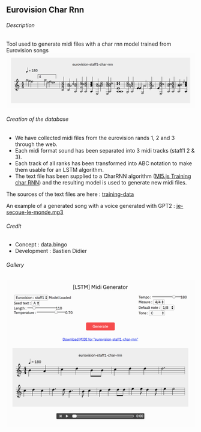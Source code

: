 ## Eurovision Char Rnn

###### Description

Tool used to generate midi files with a char rnn model trained from Eurovision songs
![Generated Staff](readme-assets/staff1-char-rnn.png)

###### Creation of the database

- We have collected midi files from the eurovision rands 1, 2 and 3 through the web.
- Each midi format sound has been separated into 3 midi tracks (staff1 2 & 3).
- Each track of all ranks has been transformed into ABC notation to make them usable for an LSTM algorithm.
- The text file has been supplied to a CharRNN algorithm ([Ml5.js Training char RNN](https://github.com/ml5js/training-charRNN)) and the resulting model is used to generate new midi files.

The sources of the text files are here : [training-data](training-data)

An example of a generated song with a voice generated with GPT2 : [je-secoue-le-monde.mp3](readme-assets/je-secoue-le-monde.mp3)

###### Credit

- Concept : data.bingo
- Development : Bastien Didier

###### Gallery

![Web interface](readme-assets/web-interface.png)
